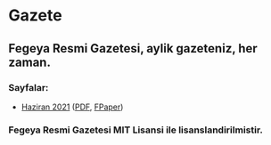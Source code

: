 # Gazete
## Fegeya Resmi Gazetesi, aylik gazeteniz, her zaman.

### Sayfalar:
* [Haziran 2021](/6_21/) ([PDF](/6_21/gazete.pdf), [FPaper](/6_21/gazete.fpaper))

### Fegeya Resmi Gazetesi MIT Lisansi ile lisanslandirilmistir.
